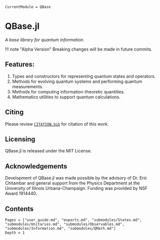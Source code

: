 ```@meta
CurrentModule = QBase
```

# QBase.jl

*A base library for quantum information.*

!!! note "Alpha Version"
    Breaking changes will be made in future commits.

## Features:
  1. Types and constructors for representing quantum states and operators.
  2. Methods for evolving quantum systems and performing quantum measurements.
  3. Methods for computing information-theoretic quantities.
  4. Mathematics utilities to support quantum calculations.

## Citing

Please review [`CITATION.bib`](https://github.com/ChitambarLab/QBase.jl/blob/master/CITATION.bib)
for citation of this work.

## Licensing

QBase.jl is released under the MIT License.

## Acknowledgements

Development of QBase.jl was made possible by the advisory of Dr. Eric Chitambar
and general support from the Physics Department at the University of Illinois
Urbana-Champaign. Funding was provided by NSF Award 1914440.

## Contents

```@contents
Pages = ["user_guide.md", "exports.md", "submodules/States.md", "submodules/Unitaries.md", "submodules/Observables.md", "submodules/Information.md", "submodules/QMath.md"]
Depth = 1
```
